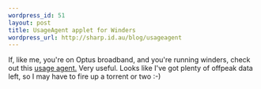 ```yaml
--- 
wordpress_id: 51
layout: post
title: UsageAgent applet for Winders
wordpress_url: http://sharp.id.au/blog/usageagent
---
```

If, like me, you&apos;re on Optus broadband, and you&apos;re running winders, check out this <a href="http://members.optusnet.com.au/usageagent/">usage agent.</a> Very useful. Looks like I&apos;ve got plenty of offpeak data left, so I may have to fire up a torrent or two :-)
